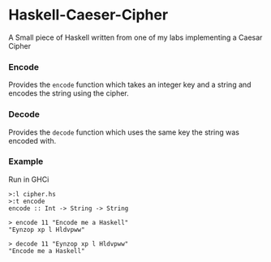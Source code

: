 # Haskell-Caeser-Cipher
A Small piece of Haskell written from one of my labs implementing a Caesar Cipher 

### Encode
Provides the `encode` function which takes an integer key and a string and encodes the string using the cipher.

### Decode
Provides the `decode` function which uses the same key the string was encoded with.

### Example
Run in GHCi

```
>:l cipher.hs
>:t encode
encode :: Int -> String -> String

> encode 11 "Encode me a Haskell"
"Eynzop xp l Hldvpww"

> decode 11 "Eynzop xp l Hldvpww"
"Encode me a Haskell"
```
